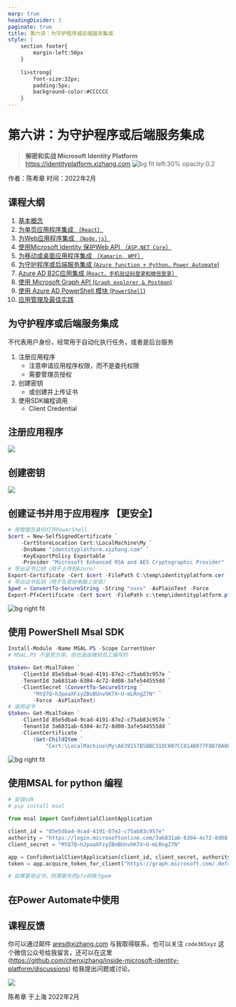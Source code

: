```yaml
---
marp: true
headingDivider: 3
paginate: true
title: 第六讲：为守护程序或后端服务集成 
style: |
    section footer{
        margin-left:50px
    }
    
    li>strong{
        font-size:32px;
        padding:5px;
        background-color:#CCCCCC
    }
---
```


# 第六讲：为守护程序或后端服务集成 
> **解密和实战 Microsoft Identity Platform**  https://identityplatform.xizhang.com
![bg fit left:30% opacity:0.2](images/aad.png)


作者：陈希章
时间：2022年2月


## 课程大纲
<!--
footer: '**解密和实战 Microsoft Identity Platform**  https://identityplatform.xizhang.com'
-->

1. [基本概念](module1-overview.md)
1. [为单页应用程序集成 （`React`）](module2-spa.md)
1. [为Web应用程序集成 （`Node.js`）](module3-webapp.md)
1. [使用Microsoft Identity 保护Web API （`ASP.NET Core`）](module4-webapi.md)
1. [为移动或桌面应用程序集成 （`Xamarin, WPF`）](module5-desktop-mobile.md)
1. [为守护程序或后端服务集成 (`Azure function + Python，Power Automate`)](module6-deamon-service.md)
1. [Azure AD B2C应用集成 (`React，手机验证码登录和微信登录`） ](module7-b2c.md)
1. [使用 Microsoft Graph API (`Graph explorer & Postman`)](module8-msgraph.md)
1. [使用 Azure AD PowerShell 模块 (`PowerShell`)](module9-powershell.md)
1. [应用管理及最佳实践](module10-bestpractices.md)

## 为守护程序或后端服务集成 

不代表用户身份，经常用于自动化执行任务，或者是后台服务

1. 注册应用程序
    - 注意申请应用程序权限，而不是委托权限
    - 需要管理员授权
1. 创建密钥
    - 或创建并上传证书
1. 使用SDK编程调用
    - Client Credential

## 注册应用程序
<!-- _footer: '' -->
![](images/aad-deamon-app.png)


## 创建密钥
<!-- MtQ7Q~hJpoaXFzyZBoBUnvhK7X~U-mLRngZ7N -->
<!-- _footer: '' -->

![](images/aad-app-client-secret.png)

## 创建证书并用于应用程序 【更安全】
<!-- _footer: '' -->

```powershell 
# 用管理员身份打开PowerShell
$cert = New-SelfSignedCertificate `
    -CertStoreLocation Cert:\LocalMachine\My `
    -DnsName "identityplatform.xizhang.com" `
    -KeyExportPolicy Exportable `
    -Provider "Microsoft Enhanced RSA and AES Cryptographic Provider"
# 导出证书公钥（用于上传到Azure）
Export-Certificate -Cert $cert -FilePath C:\temp\identityplatform.cer
# 导出证书私钥（用于在其他电脑上安装）
$pwd = ConvertTo-SecureString -String "xxxx" -AsPlainText -Force
Export-PfxCertificate -Cert $cert -FilePath c:\temp\identityplatform.pfx -Password $pwd
```

![bg right fit](images/aad-app-certification.png)

## 使用 PowerShell Msal SDK

```powershell
Install-Module -Name MSAL.PS -Scope CurrentUser
# MSAL.PS 不是官方库，但也是由微软员工编写的

$token= Get-MsalToken `
    -ClientId 85e5dba4-9cad-4191-87e2-c75ab83c957e `
    -TenantId 3a6831ab-6304-4c72-8d08-3afe544555dd `
    -ClientSecret (ConvertTo-SecureString `
        "MtQ7Q~hJpoaXFzyZBoBUnvhK7X~U-mLRngZ7N" `
        -Force -AsPlainText)
# 或用证书
$token= Get-MsalToken `
    -ClientId 85e5dba4-9cad-4191-87e2-c75ab83c957e `
    -TenantId 3a6831ab-6304-4c72-8d08-3afe544555dd `
    -ClientCertificate `
        (Get-ChildItem `
            "Cert:\LocalMachine\My\A639157B5BBC31DC007CC014B077F8D70A082122")
```
![bg right fit](images/powershell-token-app.png)


## 使用MSAL for python 编程

```python
# 安装sdk
# pip install msal

from msal import ConfidentialClientApplication

client_id = "85e5dba4-9cad-4191-87e2-c75ab83c957e"
authority = "https://login.microsoftonline.com/3a6831ab-6304-4c72-8d08-3afe544555dd"
client_secret = "MtQ7Q~hJpoaXFzyZBoBUnvhK7X~U-mLRngZ7N"

app = ConfidentialClientApplication(client_id, client_secret, authority)
token = app.acquire_token_for_client("https://graph.microsoft.com/.default")

# 如果要用证书，则需要先把pfx转换为pem


```

## 在Power Automate中使用



## 课程反馈

你可以通过邮件 <ares@xizhang.com> 与我取得联系，也可以关注 `code365xyz` 这个微信公众号给我留言，还可以在这里 (<https://github.com/chenxizhang/inside-microsoft-identity-platform/discussions>) 给我提出问题或讨论。

![](images/code365xyz.jpg)


陈希章 于上海
2022年2月
